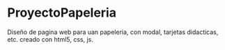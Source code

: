 # ProyectoPapeleria
Diseño de pagina web para uan papeleria, con modal, tarjetas didacticas, etc.
creado con html5, css, js.

